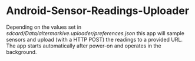 # Android-Sensor-Readings-Uploader

Depending on the values set in *sdcard/Data/altermarkive.uploader/preferences.json* this app will sample sensors and upload (with a HTTP POST) the readings to a provided URL. The app starts automatically after power-on and operates in the background.
